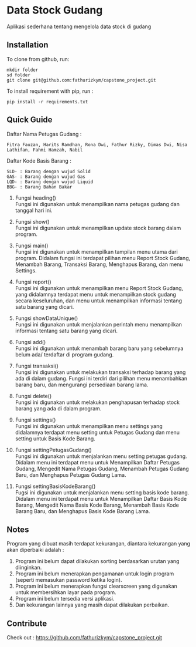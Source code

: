 # Data Stock Gudang
Aplikasi sederhana tentang mengelola data stock di gudang

## Installation

To clone from github, run:
    
    mkdir folder
    sd folder
    git clone git@github.com:fathurizkym/capstone_project.git
  
To install requirement with pip, run :
  
    pip install -r requirements.txt
  
 ## Quick Guide
 
 Daftar Nama Petugas Gudang : 
 
    Fitra Fauzan, Harits Ramdhan, Rona Dwi, Fathur Rizky, Dimas Dwi, Nisa Lathifan, Fahmi Hamzah, Nabil
 
 Daftar Kode Basis Barang :
 
    SLD- : Barang dengan wujud Solid
    GAS- : Barang dengan wujud Gas
    LQD- : Barang dengan wujud Liquid
    BBG- : Barang Bahan Bakar
 
 1. Fungsi heading()
    <br>Fungsi ini digunakan untuk menampilkan nama petugas gudang dan tanggal hari ini. 
    
 2. Fungsi show()
    <br>Fungsi ini digunakan untuk menampilkan update stock barang dalam program.
    
 3. Fungsi main()
    <br>Fungsi ini digunakan untuk menampilkan tampilan menu utama dari program. Didalam fungsi ini terdapat pilihan menu Report Stock Gudang, Menambah Barang, Transaksi Barang, Menghapus Barang, dan menu Settings.
    
 4. Fungsi report()
    <br>Fungsi ini digunakan untuk menampilkan menu Report Stock Gudang, yang didalamnya terdapat menu untuk menampilkan stock gudang secara keseluruhan, dan menu untuk menampilkan informasi tentang satu barang yang dicari.
    
 5. Fungsi showDataUnique()
    <br>Fungsi ini digunakan untuk menjalankan perintah menu menampilkan informasi tentang satu barang yang dicari.

 6. Fungsi add()
    <br>Fungsi ini digunakan untuk menambah barang baru yang sebelumnya belum ada/ terdaftar di program gudang.

 7. Fungsi transaksi()
    <br>Fungsi ini digunakan untuk melakukan transaksi terhadap barang yang ada di dalam gudang. Fungsi ini terdiri dari pilihan menu menambahkan barang baru, dan mengurangi persediaan barang lama.
    

 8. Fungsi delete()
    <br>Fungsi ini digunakan untuk melakukan penghapusan terhadap stock barang yang ada di dalam program. 
 
 9. Fungsi settings()
    <br>Fungsi ini digunakan untuk menampilkan menu settings yang didalamnya terdapat menu setting untuk Petugas Gudang dan menu setting untuk Basis Kode Barang.

 10. Fungsi settingPetugasGudang()
    <br>Fungsi ini digunakan untuk menjalankan menu setting petugas gudang. Didalam menu ini terdapat menu untuk Menampilkan Daftar Petugas Gudang, Mengedit Nama Petugas Gudang, Menambah Petugas Gudang Baru, dan Menghapus Petugas Gudang Lama.
    
 11. Fungsi settingBasisKodeBarang()
    <br>Fugsi ini digunakan untuk menjalankan menu setting basis kode barang. Didalam menu ini terdapat menu untuk Menampilkan Daftar Basis Kode Barang, Mengedit Nama Basis Kode Barang, Menambah Basis Kode Barang Baru, dan Menghapus Basis Kode Barang Lama.
 
 ## Notes
 Program yang dibuat masih terdapat kekurangan, diantara kekurangan yang akan diperbaiki adalah :
 1. Program ini belum dapat dilakukan sorting berdasarkan urutan yang diinginkan.
 2. Program ini belum menerapkan pengamanan untuk login program (seperti memasukan password ketika login).
 3. Program ini belum menerapkan fungsi clearscreen yang digunakan untuk membersihkan layar pada program.
 4. Program ini belum tersedia versi aplikasi.
 5. Dan kekurangan lainnya yang masih dapat dilakukan perbaikan.
 
 ## Contribute
 Check out : https://github.com/fathurizkym/capstone_project.git
